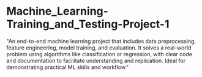 # Machine_Learning-Training_and_Testing-Project-1
"An end-to-end machine learning project that includes data preprocessing, feature engineering, model training, and evaluation. It solves a real-world problem using algorithms like classification or regression, with clear code and documentation to facilitate understanding and replication. Ideal for demonstrating practical ML skills and workflow."
